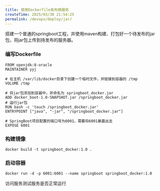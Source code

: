 ```yaml
---
title: 使用Dockerfile发布微服务
createTime: 2025/03/30 21:54:25
permalink: /devops/deploy/jar/
---
```


搭建一个普通的springboot工程，并使用maven构建、打包好一个待发布的jar包，将jar包上传到待发布的服务器。

### 编写Dockerfile

```shell
FROM openjdk:8-oracle
MAINTAINER yyj

# 在主机 /var/lib/docker目录下创建一个临时文件，并链接到容器的 /tmp
VOLUME /tmp

# 将jar包添加到容器中，并命名为 springboot_docker.jar
ADD docker_boot-1.0-SNAPSHOT.jar /springboot_docker.jar
# 运行jar包
RUN bash -c 'touch /springboot_docker.jar'
ENTRYPOINT ["java", "-jar", "/springboot_docker.jar"]

# SpringBoot项目配置的端口号为6001，需要将6001暴露出去
EXPOSE 6001
```

### 构建镜像

```shell
docker build -t springboot_docker:1.0 .
```

### 启动容器

```shell
docker run -d -p 6001:6001 --name springboot springboot_docker:1.0
```

访问服务测试服务是否正常运行